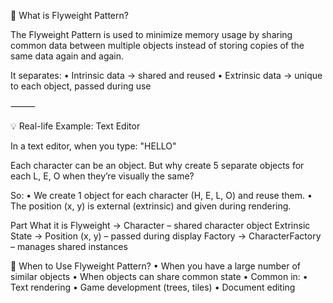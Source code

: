 🧠 What is Flyweight Pattern?

The Flyweight Pattern is used to minimize memory usage by sharing common data between multiple objects instead of storing copies of the same data again and again.

It separates:
	•	Intrinsic data → shared and reused
	•	Extrinsic data → unique to each object, passed during use

⸻

💡 Real-life Example: Text Editor

In a text editor, when you type:
"HELLO"

Each character can be an object. But why create 5 separate objects for each L, E, O when they’re visually the same?

So:
	•	We create 1 object for each character (H, E, L, O) and reuse them.
	•	The position (x, y) is external (extrinsic) and given during rendering.

Part                        What it is
Flyweight         ->      Character – shared character object
Extrinsic State   ->      Position (x, y) – passed during display
Factory           ->      CharacterFactory – manages shared instances


🎯 When to Use Flyweight Pattern?
	•	When you have a large number of similar objects
	•	When objects can share common state
	•	Common in:
	•	Text rendering
	•	Game development (trees, tiles)
	•	Document editing